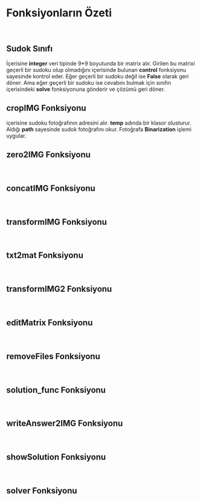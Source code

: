
# Fonksiyonların Özeti
<br/>

## Sudok Sınıfı
İçerisine **integer** veri tipinde 9*9 boyutunda bir matrix alır. Girilen bu matrixi geçerli bir sudoku olup olmadığını içerisinde bulunan **control** fonksiyonu sayesinde kontrol eder. Eğer geçerli bir sudoku değil ise **False** olarak geri döner. Ama eğer geçerli bir sudoku ise cevabını bulmak için sınıfın içerisindeki **solve** fonksiyonuna gönderir ve çözümü geri döner.
<br/>

## cropIMG Fonksiyonu
içerisine sudoku fotoğrafının adresini alır. **temp** adında bir klasor olusturur. Aldığı **path** sayesinde sudok fotoğrafını okur. Fotoğrafa **Binarization** işlemi uygular.
<br/>

## zero2IMG Fonksiyonu
<br/>

## concatIMG Fonksiyonu
<br/>

## transformIMG Fonksiyonu
<br/>

## txt2mat Fonksiyonu
<br/>

## transformIMG2 Fonksiyonu
<br/>

## editMatrix Fonksiyonu
<br/>

## removeFiles Fonksiyonu
<br/>

## solution_func Fonksiyonu
<br/>

## writeAnswer2IMG Fonksiyonu
<br/>

## showSolution Fonksiyonu
<br/>

## solver Fonksiyonu
<br/>



